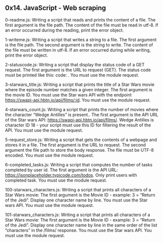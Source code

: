 ## 0x14. JavaScript - Web scraping


0-readme.js: Writing a script that reads and prints the content of a file.
The first argument is the file path.
The content of the file must be read in utf-8.
If an error occurred during the reading, print the error object.


1-writeme.js: Writing a script that writes a string to a file.
The first argument is the file path.
The second argument is the string to write.
The content of the file must be written in utf-8.
If an error occurred during while writing, print the error object.


2-statuscode.js: Writing a script that display the status code of a GET request.
The first argument is the URL to request (GET).
The status code must be printed like this: code: <status code>.
You must use the module request.


3-starwars_title.js: Writing a script that prints the title of a Star Wars movie where the episode number matches a given integer.
The first argument is the movie ID.
You must use the Star wars API with the endpoint https://swapi-api.hbtn.io/api/films/:id.
You must use the module request.


4-starwars_count.js: Writing a script that prints the number of movies where the character “Wedge Antilles” is present..
The first argument is the API URL of the Star wars API: https://swapi-api.hbtn.io/api/films/.
Wedge Antilles is character ID 18 - your script must use this ID for filtering the result of the API.
You must use the module request.


5-request_store.js: Writing a script that gets the contents of a webpage and stores it in a file.
The first argument is the URL to request.
The second argument the file path to store the body response.
The file must be UTF-8 encoded.
You must use the module request.


6-completed_tasks.js: Writing a script that computes the number of tasks completed by user id.
The first argument is the API URL: https://jsonplaceholder.typicode.com/todos.
Only print users with completed task.
You must use the module request.


100-starwars_characters.js: Writing a script that prints all characters of a Star Wars movie:
The first argument is the Movie ID - example: 3 = “Return of the Jedi”.
Display one character name by line.
You must use the Star wars API.
You must use the module request.


101-starwars_characters.js: Writing a script that prints all characters of a Star Wars movie:
The first argument is the Movie ID - example: 3 = “Return of the Jedi”.
Display one character name by line in the same order of the list “characters” in the /films/ response.
You must use the Star wars API.
You must use the module request.



